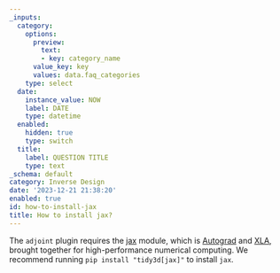 ```yaml
---
_inputs:
  category:
    options:
      preview:
        text:
        - key: category_name
      value_key: key
      values: data.faq_categories
    type: select
  date:
    instance_value: NOW
    label: DATE
    type: datetime
  enabled:
    hidden: true
    type: switch
  title:
    label: QUESTION TITLE
    type: text
_schema: default
category: Inverse Design
date: '2023-12-21 21:38:20'
enabled: true
id: how-to-install-jax
title: How to install jax?
---
```


<div>The&nbsp;<code>adjoint</code>&nbsp;plugin requires the <a target="_blank" rel="noopener" href="https://jax.readthedocs.io/en/latest/index.html">jax</a> module, which is&nbsp;<a href="https://github.com/hips/autograd">Autograd</a>&nbsp;and&nbsp;<a href="https://www.tensorflow.org/xla">XLA</a>, brought together for high-performance numerical computing. We recommend running&nbsp;<code>pip install "tidy3d[jax]"</code>&nbsp;to install <code>jax</code>.</div>